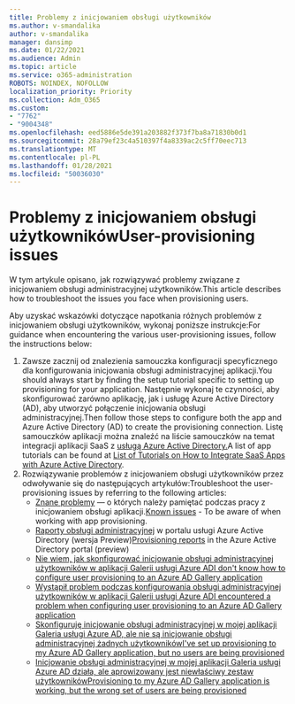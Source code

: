 ```yaml
---
title: Problemy z inicjowaniem obsługi użytkowników
ms.author: v-smandalika
author: v-smandalika
manager: dansimp
ms.date: 01/22/2021
ms.audience: Admin
ms.topic: article
ms.service: o365-administration
ROBOTS: NOINDEX, NOFOLLOW
localization_priority: Priority
ms.collection: Adm_O365
ms.custom:
- "7762"
- "9004348"
ms.openlocfilehash: eed5886e5de391a203882f373f7ba8a71830b0d1
ms.sourcegitcommit: 28a79ef23c4a510397f4a8339ac2c5ff70eec713
ms.translationtype: MT
ms.contentlocale: pl-PL
ms.lasthandoff: 01/28/2021
ms.locfileid: "50036030"
---
```

# <a name="user-provisioning-issues"></a><span data-ttu-id="935fe-102">Problemy z inicjowaniem obsługi użytkowników</span><span class="sxs-lookup"><span data-stu-id="935fe-102">User-provisioning issues</span></span>

<span data-ttu-id="935fe-103">W tym artykule opisano, jak rozwiązywać problemy związane z inicjowaniem obsługi administracyjnej użytkowników.</span><span class="sxs-lookup"><span data-stu-id="935fe-103">This article describes how to troubleshoot the issues you face when provisioning users.</span></span>

<span data-ttu-id="935fe-104">Aby uzyskać wskazówki dotyczące napotkania różnych problemów z inicjowaniem obsługi użytkowników, wykonaj poniższe instrukcje:</span><span class="sxs-lookup"><span data-stu-id="935fe-104">For guidance when encountering the various user-provisioning issues, follow the instructions below:</span></span>

1. <span data-ttu-id="935fe-105">Zawsze zacznij od znalezienia samouczka konfiguracji specyficznego dla konfigurowania inicjowania obsługi administracyjnej aplikacji.</span><span class="sxs-lookup"><span data-stu-id="935fe-105">You should always start by finding the setup tutorial specific to setting up provisioning for your application.</span></span> <span data-ttu-id="935fe-106">Następnie wykonaj te czynności, aby skonfigurować zarówno aplikację, jak i usługę Azure Active Directory (AD), aby utworzyć połączenie inicjowania obsługi administracyjnej.</span><span class="sxs-lookup"><span data-stu-id="935fe-106">Then follow those steps to configure both the app and Azure Active Directory (AD) to create the provisioning connection.</span></span> <span data-ttu-id="935fe-107">Listę samouczków aplikacji można znaleźć na liście samouczków na temat integracji aplikacji SaaS z [usługą Azure Active Directory.](https://docs.microsoft.com/azure/active-directory/saas-apps/tutorial-list)</span><span class="sxs-lookup"><span data-stu-id="935fe-107">A list of app tutorials can be found at [List of Tutorials on How to Integrate SaaS Apps with Azure Active Directory](https://docs.microsoft.com/azure/active-directory/saas-apps/tutorial-list).</span></span>
2. <span data-ttu-id="935fe-108">Rozwiązywanie problemów z inicjowaniem obsługi użytkowników przez odwoływanie się do następujących artykułów:</span><span class="sxs-lookup"><span data-stu-id="935fe-108">Troubleshoot the user-provisioning issues by referring to the following articles:</span></span>
    - <span data-ttu-id="935fe-109">[Znane problemy](https://docs.microsoft.com/azure/active-directory/app-provisioning/known-issues) — o których należy pamiętać podczas pracy z inicjowaniem obsługi aplikacji.</span><span class="sxs-lookup"><span data-stu-id="935fe-109">[Known issues](https://docs.microsoft.com/azure/active-directory/app-provisioning/known-issues) - To be aware of when working with app provisioning.</span></span>
    - <span data-ttu-id="935fe-110">[Raporty obsługi administracyjnej](https://docs.microsoft.com/azure/active-directory/reports-monitoring/concept-provisioning-logs) w portalu usługi Azure Active Directory (wersja Preview)</span><span class="sxs-lookup"><span data-stu-id="935fe-110">[Provisioning reports](https://docs.microsoft.com/azure/active-directory/reports-monitoring/concept-provisioning-logs) in the Azure Active Directory portal (preview)</span></span>
    - [<span data-ttu-id="935fe-111">Nie wiem, jak skonfigurować inicjowanie obsługi administracyjnej użytkowników w aplikacji Galerii usługi Azure AD</span><span class="sxs-lookup"><span data-stu-id="935fe-111">I don't know how to configure user provisioning to an Azure AD Gallery application</span></span>](https://docs.microsoft.com/azure/active-directory/app-provisioning/configure-automatic-user-provisioning-portal) 
    - [<span data-ttu-id="935fe-112">Wystąpił problem podczas konfigurowania obsługi administracyjnej użytkowników w aplikacji Galerii usługi Azure AD</span><span class="sxs-lookup"><span data-stu-id="935fe-112">I encountered a problem when configuring user provisioning to an Azure AD Gallery application</span></span>](https://docs.microsoft.com/azure/active-directory/app-provisioning/application-provisioning-config-problem) 
    - [<span data-ttu-id="935fe-113">Skonfiguruję inicjowanie obsługi administracyjnej w mojej aplikacji Galeria usługi Azure AD, ale nie są inicjowanie obsługi administracyjnej żadnych użytkowników</span><span class="sxs-lookup"><span data-stu-id="935fe-113">I've set up provisioning to my Azure AD Gallery application, but no users are being provisioned</span></span>](https://docs.microsoft.com/azure/active-directory/app-provisioning/application-provisioning-config-problem-no-users-provisioned) 
    - [<span data-ttu-id="935fe-114">Inicjowanie obsługi administracyjnej w mojej aplikacji Galeria usługi Azure AD działa, ale aprowizowany jest niewłaściwy zestaw użytkowników</span><span class="sxs-lookup"><span data-stu-id="935fe-114">Provisioning to my Azure AD Gallery application is working, but the wrong set of users are being provisioned</span></span>](https://docs.microsoft.com/azure/active-directory/manage-apps/add-application-portal-assign-users)





